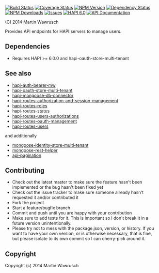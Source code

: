 [![Build Status](https://travis-ci.org/codedoctor/hapi-routes-users-authorizations.svg?branch=master)](https://travis-ci.org/codedoctor/hapi-routes-users-authorizations)
[![Coverage Status](https://img.shields.io/coveralls/codedoctor/hapi-routes-users-authorizations.svg)](https://coveralls.io/r/codedoctor/hapi-routes-users-authorizations)
[![NPM Version](http://img.shields.io/npm/v/hapi-routes-users-authorizations.svg)](https://www.npmjs.org/package//hapi-routes-users-authorizations)
[![Dependency Status](https://gemnasium.com/codedoctor/hapi-routes-users-authorizations.svg)](https://gemnasium.com/codedoctor/hapi-routes-users-authorizations)
[![NPM Downloads](http://img.shields.io/npm/dm/hapi-routes-users-authorizations.svg)](https://www.npmjs.org/package/hapi-routes-users-authorizations)
[![Issues](http://img.shields.io/github/issues/codedoctor/hapi-routes-users-authorizations.svg)](https://github.com/codedoctor/hapi-routes-users-authorizations/issues)
[![HAPI 6.0](http://img.shields.io/badge/hapi-6.0-blue.svg)](http://hapijs.com)
[![API Documentation](http://img.shields.io/badge/API-Documentation-ff69b4.svg)](http://coffeedoc.info/github/codedoctor/hapi-routes-users-authorizations)

(C) 2014 Martin Wawrusch

Provides API endpoints for HAPI servers to manage users.

## Dependencies

* Requires HAPI >= 6.0.0 and hapi-oauth-store-multi-tenant


## See also

* [hapi-auth-bearer-mw](https://github.com/codedoctor/hapi-auth-bearer-mw)
* [hapi-oauth-store-multi-tenant](https://github.com/codedoctor/hapi-oauth-store-multi-tenant)
* [hapi-mongoose-db-connector](https://github.com/codedoctor/hapi-mongoose-db-connector)
* [hapi-routes-authorization-and-session-management](https://github.com/codedoctor/hapi-routes-authorization-and-session-management)
* [hapi-routes-roles](https://github.com/codedoctor/hapi-routes-roles)
* [hapi-routes-status](https://github.com/codedoctor/hapi-routes-status)
* [hapi-routes-users-authorizations](https://github.com/codedoctor/hapi-routes-users-authorizations)
* [hapi-routes-oauth-management](https://github.com/codedoctor/hapi-routes-oauth-management)
* [hapi-routes-users](https://github.com/codedoctor/hapi-routes-users)

and additionally

* [mongoose-identity-store-multi-tenant](https://github.com/codedoctor/mongoose-identity-store-multi-tenant)
* [mongoose-rest-helper](https://github.com/codedoctor/mongoose-rest-helper)
* [api-pagination](https://github.com/codedoctor/api-pagination)


## Contributing
 
* Check out the latest master to make sure the feature hasn't been implemented or the bug hasn't been fixed yet
* Check out the issue tracker to make sure someone already hasn't requested it and/or contributed it
* Fork the project
* Start a feature/bugfix branch
* Commit and push until you are happy with your contribution
* Make sure to add tests for it. This is important so I don't break it in a future version unintentionally.
* Please try not to mess with the package.json, version, or history. If you want to have your own version, or is otherwise necessary, that is fine, but please isolate to its own commit so I can cherry-pick around it.

## Copyright

Copyright (c) 2014 Martin Wawrusch 


